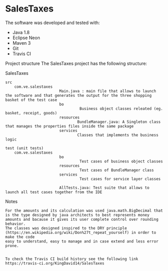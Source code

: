 # SalesTaxes

The software was developed and tested with:
 - Java 1.8
 - Eclipse Neon
 - Maven 3
 - Git
 - Travis CI
 
Project structure
The SalesTaxes project has the following structure:

SalesTaxes
	
	src 
		com.ve.salestaxes
							Main.java : main file that allows to launch the software and that generates the output for the three shopping basket of the test case
							bo
								     Business object classes releated (eg. basket, receipt, goods)
							resources
									BundleManager.java: A Singleton class that manages the properties files inside the same package
							services
									Classes that implements the business logic
							
	test (unit tests)
		com.ve.salestaxes
							bo
								     Test cases of business object classes
							resources
									 Test cases of BundleManager class
							services
									 Test cases for service layer classes
							
							AllTests.java: Test suite that allows to launch all test cases together from the IDE

		

Notes

	For the amounts and its calculation was used java.math.BigDecimal that is the type designed by java architects to best represents money amounts and bacause it gives its user complete control over rounding behavior.
	The classes was designed inspired to the DRY principle (https://en.wikipedia.org/wiki/Don%27t_repeat_yourself) in order to make the code
	easy to understand, easy to manage and in case extend and less error prone.

	
	To check the Travis CI build history see the following link https://travis-ci.org/KingDavid14/SalesTaxes